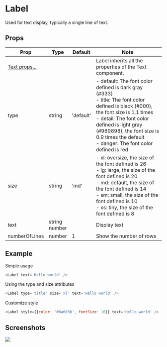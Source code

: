 # Label
Used for text display, typically a single line of text.

## Props
| Prop | Type | Default | Note |
|---|---|---|---|
| [Text props...](https://facebook.github.io/react-native/docs/text.html) |  |  | Label inherits all the properties of the Text component.
| type | string | 'default' | - default: The font color defined is dark gray (#333)<br/>- title: The font color defined is black (#000), the font size is 1.1 times<br/>- detail: The font color defined is light gray (#989898), the font size is 0.9 times the default<br/>- danger: The font color defined is red
| size | string | 'md' | - xl: oversize, the size of the font defined is 26<br/>- lg: large, the size of the font defined is 20<br/>- md: default, the size of the font defined is 14<br/>- sm: small, the size of the font defined is 10<br/>- xs: tiny, the size of the font defined is 8
| text | string<br/>number |  | Display text
| numberOfLines | number | 1 | Show the number of rows

## Example
Simple usage
```js
<Label text='Hello world' />
```

Using the type and size attributes
```js
<Label type='title' size='xl' text='Hello world' />
```

Customize style
```js
<Label style={{color: '#8a6d3b', fontSize: 16}} text='Hello world' />
```

## Screenshots
![](https://github.com/rilyu/teaset/blob/master/screenshots/01-Label.png?raw=true)
